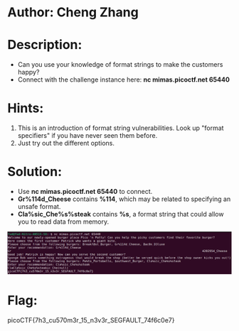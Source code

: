 # Author: Cheng Zhang

# Description:
- Can you use your knowledge of format strings to make the customers happy?
- Connect with the challenge instance here: **nc mimas.picoctf.net 65440**

# Hints:
1. This is an introduction of format string vulnerabilities. Look up "format specifiers" if you have never seen them before.
2. Just try out the different options.

# Solution:
- Use **nc mimas.picoctf.net 65440** to connect.
- **Gr%114d_Cheese** contains **%114**, which may be related to specifying an unsafe format.
- **Cla%sic_Che%s%steak** contains **%s**, a format string that could allow you to read data from memory.

![img](Images/image-1.png)

# Flag:
picoCTF{7h3_cu570m3r_15_n3v3r_SEGFAULT_74f6c0e7}